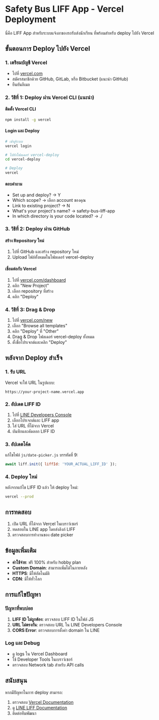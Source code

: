 # Safety Bus LIFF App - Vercel Deployment

นี่คือ LIFF App สำหรับระบบแจ้งลาของรถรับส่งนักเรียน ที่พร้อมสำหรับ deploy ไปยัง Vercel

## ขั้นตอนการ Deploy ไปยัง Vercel

### 1. เตรียมบัญชี Vercel
- ไปที่ [vercel.com](https://vercel.com)
- สมัครสมาชิกด้วย GitHub, GitLab, หรือ Bitbucket (แนะนำ GitHub)
- ยืนยันอีเมล

### 2. วิธีที่ 1: Deploy ผ่าน Vercel CLI (แนะนำ)

#### ติดตั้ง Vercel CLI
```bash
npm install -g vercel
```

#### Login และ Deploy
```bash
# เข้าสู่ระบบ
vercel login

# ไปยังโฟลเดอร์ vercel-deploy
cd vercel-deploy

# Deploy
vercel
```

#### ตอบคำถาม
- Set up and deploy? → Y
- Which scope? → เลือก account ของคุณ
- Link to existing project? → N
- What's your project's name? → safety-bus-liff-app
- In which directory is your code located? → ./

### 3. วิธีที่ 2: Deploy ผ่าน GitHub

#### สร้าง Repository ใหม่
1. ไปที่ GitHub และสร้าง repository ใหม่
2. Upload ไฟล์ทั้งหมดในโฟลเดอร์ vercel-deploy

#### เชื่อมต่อกับ Vercel
1. ไปที่ [vercel.com/dashboard](https://vercel.com/dashboard)
2. คลิก "New Project"
3. เลือก repository ที่สร้าง
4. คลิก "Deploy"

### 4. วิธีที่ 3: Drag & Drop

1. ไปที่ [vercel.com/new](https://vercel.com/new)
2. เลือก "Browse all templates"
3. คลิก "Deploy" ที่ "Other"
4. Drag & Drop โฟลเดอร์ vercel-deploy ทั้งหมด
5. ตั้งชื่อโปรเจกต์และคลิก "Deploy"

## หลังจาก Deploy สำเร็จ

### 1. รับ URL
Vercel จะให้ URL ในรูปแบบ:
```
https://your-project-name.vercel.app
```

### 2. อัปเดต LIFF ID
1. ไปที่ [LINE Developers Console](https://developers.line.biz/)
2. เลือกโปรเจกต์และ LIFF app
3. ใส่ URL ที่ได้จาก Vercel
4. บันทึกและคัดลอก LIFF ID

### 3. อัปเดตโค้ด
แก้ไขไฟล์ `js/date-picker.js` บรรทัดที่ 9:
```javascript
await liff.init({ liffId: 'YOUR_ACTUAL_LIFF_ID' });
```

### 4. Deploy ใหม่
หลังจากแก้ไข LIFF ID แล้ว ให้ deploy ใหม่:
```bash
vercel --prod
```

## การทดสอบ

1. เปิด URL ที่ได้จาก Vercel ในเบราว์เซอร์
2. ทดสอบใน LINE app โดยส่งลิงก์ LIFF
3. ตรวจสอบการทำงานของ date picker

## ข้อมูลเพิ่มเติม

- **ค่าใช้จ่าย**: ฟรี 100% สำหรับ hobby plan
- **Custom Domain**: สามารถเพิ่มได้ในภายหลัง
- **HTTPS**: มีให้อัตโนมัติ
- **CDN**: มีให้ทั่วโลก

## การแก้ไขปัญหา

### ปัญหาที่พบบ่อย
1. **LIFF ID ไม่ถูกต้อง**: ตรวจสอบ LIFF ID ในไฟล์ JS
2. **URL ไม่ตรงกัน**: ตรวจสอบ URL ใน LINE Developers Console
3. **CORS Error**: ตรวจสอบการตั้งค่า domain ใน LINE

### Log และ Debug
- ดู logs ใน Vercel Dashboard
- ใช้ Developer Tools ในเบราว์เซอร์
- ตรวจสอบ Network tab สำหรับ API calls

## สนับสนุน

หากมีปัญหาในการ deploy สามารถ:
1. ตรวจสอบ [Vercel Documentation](https://vercel.com/docs)
2. ดู [LINE LIFF Documentation](https://developers.line.biz/en/docs/liff/)
3. ติดต่อทีมพัฒนา
